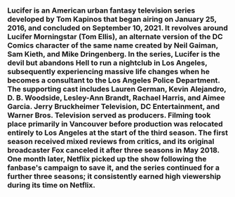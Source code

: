 ### Lucifer is an American urban fantasy television series developed by Tom Kapinos that began airing on January 25, 2016, and concluded on September 10, 2021. It revolves around Lucifer Morningstar (Tom Ellis), an alternate version of the DC Comics character of the same name created by Neil Gaiman, Sam Kieth, and Mike Dringenberg. In the series, Lucifer is the devil but abandons Hell to run a nightclub in Los Angeles, subsequently experiencing massive life changes when he becomes a consultant to the Los Angeles Police Department. The supporting cast includes Lauren German, Kevin Alejandro, D. B. Woodside, Lesley-Ann Brandt, Rachael Harris, and Aimee Garcia. Jerry Bruckheimer Television, DC Entertainment, and Warner Bros. Television served as producers. Filming took place primarily in Vancouver before production was relocated entirely to Los Angeles at the start of the third season. The first season received mixed reviews from critics, and its original broadcaster Fox canceled it after three seasons in May 2018. One month later, Netflix picked up the show following the fanbase's campaign to save it, and the series continued for a further three seasons; it consistently earned high viewership during its time on Netflix.
